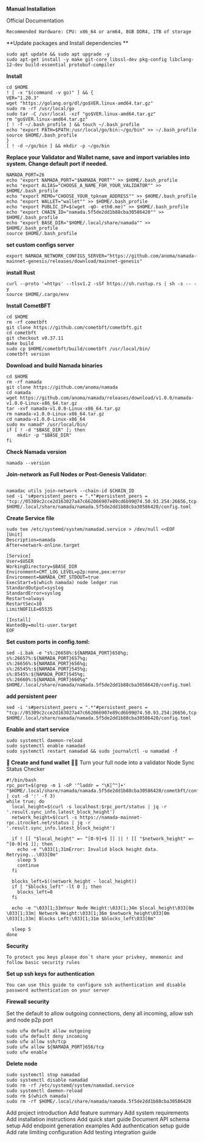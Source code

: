 **Manual Installation**

Official Documentation
```
Recommended Hardware: CPU: x86_64 or arm64, 8GB DDR4, 1TB of storage
```

**Update packages and Install dependencies **
```
sudo apt update && sudo apt upgrade -y
sudo apt-get install -y make git-core libssl-dev pkg-config libclang-12-dev build-essential protobuf-compiler
```

**Install**
```
cd $HOME
! [ -x "$(command -v go)" ] && {
VER="1.20.3"
wget "https://golang.org/dl/go$VER.linux-amd64.tar.gz"
sudo rm -rf /usr/local/go
sudo tar -C /usr/local -xzf "go$VER.linux-amd64.tar.gz"
rm "go$VER.linux-amd64.tar.gz"
[ ! -f ~/.bash_profile ] && touch ~/.bash_profile
echo "export PATH=$PATH:/usr/local/go/bin:~/go/bin" >> ~/.bash_profile
source $HOME/.bash_profile
}
[ ! -d ~/go/bin ] && mkdir -p ~/go/bin
```

**Replace your Validator and Wallet name, save and import variables into system. Change default port if needed.**
```
NAMADA_PORT=26
echo "export NAMADA_PORT="$NAMADA_PORT"" >> $HOME/.bash_profile
echo "export ALIAS="CHOOSE_A_NAME_FOR_YOUR_VALIDATOR"" >> $HOME/.bash_profile
echo "export MEMO="CHOOSE_YOUR_tpknam_ADDRESS"" >> $HOME/.bash_profile
echo "export WALLET="wallet"" >> $HOME/.bash_profile
echo "export PUBLIC_IP=$(wget -qO- eth0.me)" >> $HOME/.bash_profile
echo "export CHAIN_ID="namada.5f5de2dd1b88cba30586420"" >> $HOME/.bash_profile
echo "export BASE_DIR="$HOME/.local/share/namada"" >> $HOME/.bash_profile
source $HOME/.bash_profile
```
**set custom configs server**
```
export NAMADA_NETWORK_CONFIGS_SERVER="https://github.com/anoma/namada-mainnet-genesis/releases/download/mainnet-genesis"
```
**install Rust**
```
curl --proto '=https' --tlsv1.2 -sSf https://sh.rustup.rs | sh -s -- -y
source $HOME/.cargo/env
```

**Install CometBFT**
```
cd $HOME
rm -rf cometbft
git clone https://github.com/cometbft/cometbft.git
cd cometbft
git checkout v0.37.11
make build
sudo cp $HOME/cometbft/build/cometbft /usr/local/bin/
cometbft version
```

**Download and build Namada binaries**
```
cd $HOME
rm -rf namada
git clone https://github.com/anoma/namada
cd namada
wget https://github.com/anoma/namada/releases/download/v1.0.0/namada-v1.0.0-Linux-x86_64.tar.gz
tar -xvf namada-v1.0.0-Linux-x86_64.tar.gz
rm namada-v1.0.0-Linux-x86_64.tar.gz
cd namada-v1.0.0-Linux-x86_64
sudo mv namad* /usr/local/bin/
if [ ! -d "$BASE_DIR" ]; then
    mkdir -p "$BASE_DIR"
fi
```

**Check Namada version**
```
namada --version
```


**Join-network as Full Nodes or Post-Genesis Validator:**
```

namadac utils join-network --chain-id $CHAIN_ID
sed -i 's#persistent_peers = ".*"#persistent_peers = "tcp://05309c2cce2d163027a47c662066907e89cd6b99@74.50.93.254:26656,tcp://2bf5cdd25975c239e8feb68153d69c5eec004fdb@64.118.250.82:46656"#' $HOME/.local/share/namada/namada.5f5de2dd1b88cba30586420/config.toml
```

**Create Service file**
```
sudo tee /etc/systemd/system/namadad.service > /dev/null <<EOF
[Unit]
Description=namada
After=network-online.target

[Service]
User=$USER
WorkingDirectory=$BASE_DIR
Environment=CMT_LOG_LEVEL=p2p:none,pex:error
Environment=NAMADA_CMT_STDOUT=true
ExecStart=$(which namada) node ledger run
StandardOutput=syslog
StandardError=syslog
Restart=always
RestartSec=10
LimitNOFILE=65535

[Install]
WantedBy=multi-user.target
EOF

```

**Set custom ports in config.toml:**
```
sed -i.bak -e "s%:26658%:${NAMADA_PORT}658%g;
s%:26657%:${NAMADA_PORT}657%g;
s%:26656%:${NAMADA_PORT}656%g;
s%:26545%:${NAMADA_PORT}545%g;
s%:8545%:${NAMADA_PORT}545%g;
s%:26660%:${NAMADA_PORT}660%g" $HOME/.local/share/namada/namada.5f5de2dd1b88cba30586420/config.toml
```

**add persistent peer**
```
sed -i 's#persistent_peers = ".*"#persistent_peers = "tcp://05309c2cce2d163027a47c662066907e89cd6b99@74.50.93.254:26656,tcp://2bf5cdd25975c239e8feb68153d69c5eec004fdb@64.118.250.82:46656"#' $HOME/.local/share/namada/namada.5f5de2dd1b88cba30586420/config.toml
```

**Enable and start service**
```
sudo systemctl daemon-reload
sudo systemctl enable namadad
sudo systemctl restart namadad && sudo journalctl -u namadad -f
```

**🔎 Create and fund wallet**
🧑‍🎓 Turn your full node into a validator
Node Sync Status Checker
```
#!/bin/bash
rpc_port=$(grep -m 1 -oP '^laddr = "\K[^"]+' "$HOME/.local/share/namada/namada.5f5de2dd1b88cba30586420/cometbft/config/config.toml" | cut -d ':' -f 3)
while true; do
  local_height=$(curl -s localhost:$rpc_port/status | jq -r '.result.sync_info.latest_block_height')
  network_height=$(curl -s https://namada-mainnet-rpc.itrocket.net/status | jq -r '.result.sync_info.latest_block_height')

  if ! [[ "$local_height" =~ ^[0-9]+$ ]] || ! [[ "$network_height" =~ ^[0-9]+$ ]]; then
    echo -e "\033[1;31mError: Invalid block height data. Retrying...\033[0m"
    sleep 5
    continue
  fi

  blocks_left=$((network_height - local_height))
  if [ "$blocks_left" -lt 0 ]; then
    blocks_left=0
  fi

  echo -e "\033[1;33mYour Node Height:\033[1;34m $local_height\033[0m \033[1;33m| Network Height:\033[1;36m $network_height\033[0m \033[1;33m| Blocks Left:\033[1;31m $blocks_left\033[0m"

  sleep 5
done
```

**Security**
```
To protect you keys please don`t share your privkey, mnemonic and follow basic security rules
```

**Set up ssh keys for authentication**
```
You can use this guide to configure ssh authentication and disable password authentication on your server
```

**Firewall security**

Set the default to allow outgoing connections, deny all incoming, allow ssh and node p2p port
```
sudo ufw default allow outgoing 
sudo ufw default deny incoming 
sudo ufw allow ssh/tcp 
sudo ufw allow ${NAMADA_PORT}656/tcp
sudo ufw enable
```

**Delete node**
```
sudo systemctl stop namadad
sudo systemctl disable namadad
sudo rm -rf /etc/systemd/system/namadad.service
sudo systemctl daemon-reload
sudo rm $(which namada)
sudo rm -rf $HOME/.local/share/namada/namada.5f5de2dd1b88cba30586420
```
Add project introduction
Add feature summary
Add system requirements
Add installation instructions
Add quick start guide
Document API schema setup
Add endpoint generation examples
Add authentication setup guide
Add rate limiting configuration
Add testing integration guide
